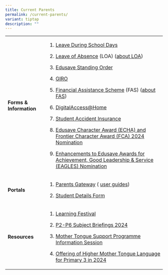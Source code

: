 ```yaml
---
title: Current Parents
permalink: /current-parents/
variant: tiptap
description: ""
---
```

<table style="minWidth: 50px">
<colgroup>
<col>
<col>
</colgroup>
<tbody>
<tr>
<td rowspan="1" colspan="1">
<p><strong>Forms &amp; Information</strong>
</p>
</td>
<td rowspan="1" colspan="1">
<ol data-tight="true" class="tight">
<li>
<p><a href="https://www.frontierpri.moe.edu.sg/files/Application%20for%20Leave%20During%20School%20Days%20v202301.pdf" rel="noopener noreferrer nofollow" target="_blank">Leave During School Days</a>
</p>
</li>
<li>
<p><a href="https://go.gov.sg/fpsloa" rel="noopener noreferrer nofollow" target="_blank">Leave of Absence</a> (LOA)
(<a href="https://www.moe.gov.sg/returning-singaporeans" rel="noopener noreferrer nofollow" target="_blank">about LOA</a>)</p>
</li>
<li>
<p><a href="https://form.gov.sg/5be24a1bb3f842000fdc4e59" rel="noopener noreferrer nofollow" target="_blank">Edusave Standing Order</a>
</p>
</li>
<li>
<p><a href="https://www.moe.gov.sg/financial-matters/fees/egiro" rel="noopener noreferrer nofollow" target="_blank">GIRO</a>
</p>
</li>
<li>
<p><a href="https://go.gov.sg/moe-efas" rel="noopener noreferrer nofollow" target="_blank">Financial Assistance Scheme</a> (FAS)
(<a href="https://www.moe.gov.sg/financial-matters/financial-assistance" rel="noopener noreferrer nofollow" target="_blank">about FAS</a>)</p>
</li>
<li>
<p><a href="https://www.imda.gov.sg/dah" rel="noopener noreferrer nofollow" target="_blank">DigitalAccess@Home</a>
</p>
</li>
<li>
<p><a href="https://studentgpa.incomegroupins.com.sg/" rel="noopener noreferrer nofollow" target="_blank">Student Accident Insurance</a>
</p>
</li>
<li>
<p><a href="https://go.gov.sg/parentguardiannomination2024" rel="noopener nofollow" target="_blank">Edusave Character Award (ECHA) and Frontier Character Award (FCA) 2024 Nomination</a>
</p>
</li>
<li>
<p><a href="https://go.gov.sg/parent-guardiannomination2024-primary1to3" rel="noopener nofollow" target="_blank">Enhancements to Edusave Awards for Achievement, Good Leadership &amp; Service (EAGLES) Nomination</a>
</p>
</li>
</ol>
</td>
</tr>
<tr>
<td rowspan="1" colspan="1">
<p><strong>Portals</strong>
</p>
</td>
<td rowspan="1" colspan="1">
<ol data-tight="true" class="tight">
<li>
<p><a href="https://pg.moe.edu.sg/" rel="noopener noreferrer nofollow" target="_blank">Parents Gateway</a> (
<a href="https://www.frontierpri.moe.edu.sg/parents-gateway/" rel="noopener noreferrer nofollow" target="_blank">user guides</a>)</p>
</li>
<li>
<p><a href="https://pg.moe.edu.sg/forms/sdf" rel="noopener noreferrer nofollow" target="_blank">Student Details Form</a>
</p>
</li>
</ol>
</td>
</tr>
<tr>
<td rowspan="1" colspan="1">
<p><strong>Resources</strong>
</p>
</td>
<td rowspan="1" colspan="1">
<ol data-tight="true" class="tight">
<li>
<p><a href="https://www.frontierpri.moe.edu.sg/learning-festival-for-parents/" rel="noopener noreferrer nofollow" target="_blank">Learning Festival</a>
</p>
</li>
<li>
<p><a href="https://www.frontierpri.moe.edu.sg/subject-briefings-2024/" rel="noopener noreferrer nofollow" target="_blank">P2-P6 Subject Briefings 2024</a>
</p>
</li>
<li>
<p><a href="https://go.gov.sg/mtsp-briefing-to-parents" rel="noopener noreferrer nofollow" target="_blank">Mother Tongue Support Programme Information Session</a>
</p>
</li>
<li>
<p><a href="https://go.gov.sg/hmtl-p3-2024" rel="noopener noreferrer nofollow" target="_blank">Offering of Higher Mother Tongue Language for Primary 3 in 2024</a>
</p>
</li>
</ol>
</td>
</tr>
</tbody>
</table>
<p></p>